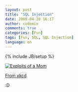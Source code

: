 ```yaml
---
layout: post
title: "SQL Injection"
date: 2008-04-28 16:17
author: codemin
comments: true
categories: [Fun]
tags: [Fun, SQL, SQL Injection]
language: en
---
```

{% include JB/setup %}
<p><a href="http://imgs.xkcd.com/comics/exploits_of_a_mom.png"><img title="Exploits of a Mom" alt="Exploits of a Mom" src="http://imgs.xkcd.com/comics/exploits_of_a_mom.png" /></a></p>  <p><a href="http://xkcd.com/327/">From xkcd</a></p>  <p>:D</p>
